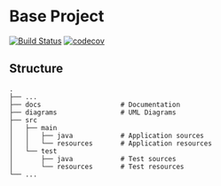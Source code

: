 # Base Project
[![Build Status](https://travis-ci.org/rollways/BaseProject.svg?branch=master)](https://travis-ci.org/rollways/BaseProject)
[![codecov](https://codecov.io/gh/rollways/BaseProject/branch/master/graph/badge.svg)](https://codecov.io/gh/rollways/BaseProject)

## Structure
```
.
├── ...
├── docs                    # Documentation
├── diagrams                # UML Diagrams
├── src
│   ├── main
│   │   ├── java            # Application sources
│   │   └── resources       # Application resources
│   └── test
│       ├── java            # Test sources
│       └── resources       # Test resources
└── ...
```
